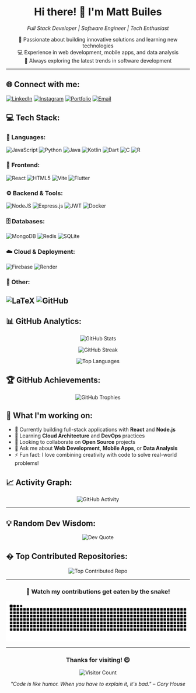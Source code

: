 
<div align="center">
  <h1>Hi there! 👋 I'm Matt Builes</h1>
  
  <p><em>Full Stack Developer | Software Engineer | Tech Enthusiast</em></p>
  
  <p>
    🚀 Passionate about building innovative solutions and learning new technologies<br/>
    💻 Experience in web development, mobile apps, and data analysis<br/>
    🌱 Always exploring the latest trends in software development
  </p>
</div>

---

## 🌐 Connect with me:
[![LinkedIn](https://img.shields.io/badge/LinkedIn-%230077B5.svg?logo=linkedin&logoColor=white)](https://linkedin.com/in/mattbuiles) 
[![Instagram](https://img.shields.io/badge/Instagram-%23E4405F.svg?logo=Instagram&logoColor=white)](https://instagram.com/mateb53)
[![Portfolio](https://img.shields.io/badge/Portfolio-%23000000.svg?style=flat&logo=firefox&logoColor=#FF7139)](https://mattbuiles.dev)
[![Email](https://img.shields.io/badge/Email-D14836?style=flat&logo=gmail&logoColor=white)](mailto:matt@example.com)

## 💻 Tech Stack:

### 🔧 Languages:
![JavaScript](https://img.shields.io/badge/javascript-%23323330.svg?style=for-the-badge&logo=javascript&logoColor=%23F7DF1E)
![Python](https://img.shields.io/badge/python-3670A0?style=for-the-badge&logo=python&logoColor=ffdd54)
![Java](https://img.shields.io/badge/java-%23ED8B00.svg?style=for-the-badge&logo=openjdk&logoColor=white)
![Kotlin](https://img.shields.io/badge/kotlin-%237F52FF.svg?style=for-the-badge&logo=kotlin&logoColor=white)
![Dart](https://img.shields.io/badge/dart-%230175C2.svg?style=for-the-badge&logo=dart&logoColor=white)
![C](https://img.shields.io/badge/c-%2300599C.svg?style=for-the-badge&logo=c&logoColor=white)
![R](https://img.shields.io/badge/r-%23276DC3.svg?style=for-the-badge&logo=r&logoColor=white)

### 🎨 Frontend:
![React](https://img.shields.io/badge/react-%2320232a.svg?style=for-the-badge&logo=react&logoColor=%2361DAFB)
![HTML5](https://img.shields.io/badge/html5-%23E34F26.svg?style=for-the-badge&logo=html5&logoColor=white)
![Vite](https://img.shields.io/badge/vite-%23646CFF.svg?style=for-the-badge&logo=vite&logoColor=white)
![Flutter](https://img.shields.io/badge/Flutter-%2302569B.svg?style=for-the-badge&logo=Flutter&logoColor=white)

### ⚙️ Backend & Tools:
![NodeJS](https://img.shields.io/badge/node.js-6DA55F?style=for-the-badge&logo=node.js&logoColor=white)
![Express.js](https://img.shields.io/badge/express.js-%23404d59.svg?style=for-the-badge&logo=express&logoColor=%2361DAFB)
![JWT](https://img.shields.io/badge/JWT-black?style=for-the-badge&logo=JSON%20web%20tokens)
![Docker](https://img.shields.io/badge/docker-%230db7ed.svg?style=for-the-badge&logo=docker&logoColor=white)

### 🗄️ Databases:
![MongoDB](https://img.shields.io/badge/MongoDB-%234ea94b.svg?style=for-the-badge&logo=mongodb&logoColor=white)
![Redis](https://img.shields.io/badge/redis-%23DD0031.svg?style=for-the-badge&logo=redis&logoColor=white)
![SQLite](https://img.shields.io/badge/sqlite-%2307405e.svg?style=for-the-badge&logo=sqlite&logoColor=white)

### ☁️ Cloud & Deployment:
![Firebase](https://img.shields.io/badge/firebase-%23039BE5.svg?style=for-the-badge&logo=firebase)
![Render](https://img.shields.io/badge/Render-%46E3B7.svg?style=for-the-badge&logo=render&logoColor=white)

### 📝 Other:
![LaTeX](https://img.shields.io/badge/latex-%23008080.svg?style=for-the-badge&logo=latex&logoColor=white)
![GitHub](https://img.shields.io/badge/github-%23121011.svg?style=for-the-badge&logo=github&logoColor=white)
---

## 📊 GitHub Analytics:

<div align="center">
  
  ![GitHub Stats](https://github-readme-stats.vercel.app/api?username=MattBuiles&theme=tokyonight&hide_border=true&include_all_commits=true&count_private=true)
  
  ![GitHub Streak](https://github-readme-streak-stats.herokuapp.com/?user=MattBuiles&theme=tokyonight&hide_border=true)
  
  ![Top Languages](https://github-readme-stats.vercel.app/api/top-langs/?username=MattBuiles&theme=tokyonight&hide_border=true&include_all_commits=true&count_private=true&layout=compact)

</div>

## 🏆 GitHub Achievements:
<div align="center">
  
  ![GitHub Trophies](https://github-profile-trophy.vercel.app/?username=MattBuiles&theme=tokyonight&no-frame=true&no-bg=false&margin-w=4&row=2&column=3)
  
</div>

## 💼 What I'm working on:

- 🔭 Currently building full-stack applications with **React** and **Node.js**
- 🌱 Learning **Cloud Architecture** and **DevOps** practices
- 👯 Looking to collaborate on **Open Source** projects
- 💬 Ask me about **Web Development**, **Mobile Apps**, or **Data Analysis**
- ⚡ Fun fact: I love combining creativity with code to solve real-world problems!

## 📈 Activity Graph:
<div align="center">
  
  ![GitHub Activity](https://github-readme-activity-graph.vercel.app/graph?username=MattBuiles&bg_color=1a1b27&color=38bdae&line=70a5fd&point=bf91f3&area=true&hide_border=true)
  
</div>

---

## 💡 Random Dev Wisdom:
<div align="center">
  
  ![Dev Quote](https://quotes-github-readme.vercel.app/api?type=horizontal&theme=tokyonight)
  
</div>

## � Top Contributed Repositories:
<div align="center">
  
  ![Top Contributed Repo](https://github-contributor-stats.vercel.app/api?username=MattBuiles&limit=5&theme=tokyonight&combine_all_yearly_contributions=true)
  
</div>

---

<div align="center">
  
  ### 🐍 Watch my contributions get eaten by the snake!
  
  <img src="https://raw.githubusercontent.com/MattBuiles/MattBuiles/output/snake.svg" alt="Snake animation" />
  
  ---
  
  ### Thanks for visiting! 😄
  
  ![Visitor Count](https://visitcount.itsvg.in/api?id=MattBuiles&icon=0&color=0)
  
  <p><em>"Code is like humor. When you have to explain it, it's bad." – Cory House</em></p>
  
</div>




